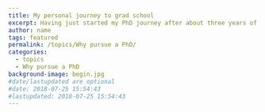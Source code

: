 ```yaml
---
title: My personal journey to grad school
excerpt: Having just started my PhD journey after about three years of research assistanship, I thought sharing my experience might be helpful for someone who is considering of applying for grad school.
author: name
tags: featured
permalink: /topics/Why pursue a PhD/
categories:
  - topics
  - Why pursue a PhD
background-image: begin.jpg
#date/lastupdated are optional
#date: 2018-07-25 15:54:43
#lastupdated: 2018-07-25 15:54:43
---
```

